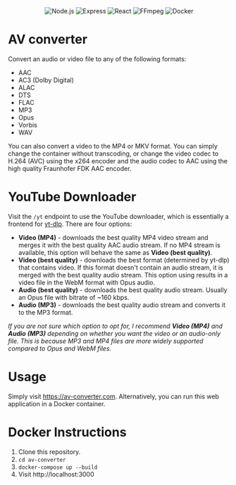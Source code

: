 <div align="center">
  <img src="https://img.shields.io/badge/Node.js-0F9A41?style=for-the-badge&logo=node&color=black" alt="Node.js" />
  <img src="https://img.shields.io/badge/Express-0F9A41?style=for-the-badge&logo=express&color=black" alt="Express" />
  <img src="https://img.shields.io/badge/React-000000?style=for-the-badge&logo=react&logoColor=60DAFB" alt="React" />
  <img src="https://img.shields.io/badge/FFmpeg-000000?style=for-the-badge&logo=ffmpeg&logoColor=green" alt="FFmpeg" />
  <img src="https://img.shields.io/badge/Docker-000000?style=for-the-badge&logo=docker&logoColor=0db7ed" alt="Docker" />
</div>

# AV converter

Convert an audio or video file to any of the following formats:

- AAC
- AC3 (Dolby Digital)
- ALAC
- DTS
- FLAC
- MP3
- Opus
- Vorbis
- WAV

You can also convert a video to the MP4 or MKV format. You can simply change the container without transcoding, or change the video codec to H.264 (AVC) using the x264 encoder and the audio codec to AAC using the high quality Fraunhofer FDK AAC encoder.

# YouTube Downloader

Visit the `/yt` endpoint to use the YouTube downloader, which is essentially a frontend for [yt-dlp](https://github.com/yt-dlp/yt-dlp). There are four options:

- **Video (MP4)** - downloads the best quality MP4 video stream and merges it with the best quality AAC audio stream. If no MP4 stream is available, this option will behave the same as **Video (best quality)**.
- **Video (best quality)** - downloads the best format (determined by yt-dlp) that contains video. If this format doesn't contain an audio stream, it is merged with the best quality audio stream. This option using results in a video file in the WebM format with Opus audio.
- **Audio (best quality)** - downloads the best quality audio stream. Usually an Opus file with bitrate of ~160 kbps.
- **Audio (MP3)** - downloads the best quality audio stream and converts it to the MP3 format.

_If you are not sure which option to opt for, I recommend **Video (MP4)** and **Audio (MP3)** depending on whether you want the video or an audio-only file. This is because MP3 and MP4 files are more widely supported compared to Opus and WebM files._

# Usage

Simply visit https://av-converter.com. Alternatively, you can run this web application in a Docker container.

# Docker Instructions

1. Clone this repository.
2. `cd av-converter`
3. `docker-compose up --build`
4. Visit http://localhost:3000
